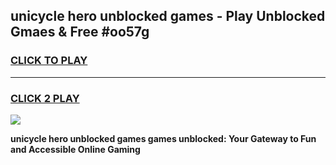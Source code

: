 
## unicycle hero unblocked games - Play Unblocked Gmaes & Free #oo57g
<h3>
<a href="https://news.freeplayer.one?title=unicycle_hero_unblocked_games&ref=03M">CLICK TO PLAY</a></h3>
<hr>

<h3>
<a href="https://news.freeplayer.one?title=unicycle_hero_unblocked_games&ref=03M">CLICK 2 PLAY</a>
  
</h3>

<a href="https://news.freeplayer.one?title=unicycle_hero_unblocked_games&ref=03M"><img src="https://clearcache.store/games.png"></a>


**unicycle hero unblocked games games unblocked: Your Gateway to Fun and Accessible Online Gaming**
